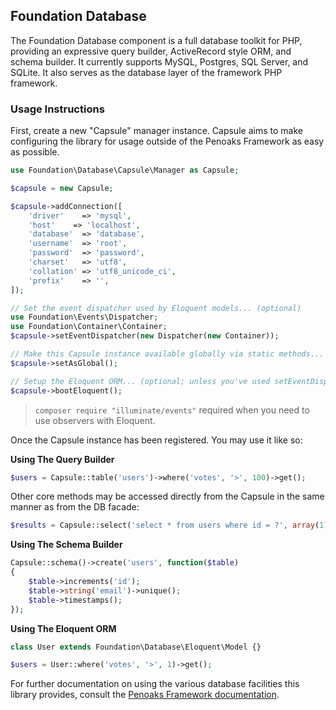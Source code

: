 ## Foundation Database

The Foundation Database component is a full database toolkit for PHP, providing an expressive query builder, ActiveRecord style ORM, and schema builder. It currently supports MySQL, Postgres, SQL Server, and SQLite. It also serves as the database layer of the framework PHP framework.

### Usage Instructions

First, create a new "Capsule" manager instance. Capsule aims to make configuring the library for usage outside of the Penoaks Framework as easy as possible.

```PHP
use Foundation\Database\Capsule\Manager as Capsule;

$capsule = new Capsule;

$capsule->addConnection([
	'driver'	=> 'mysql',
	'host'	  => 'localhost',
	'database'  => 'database',
	'username'  => 'root',
	'password'  => 'password',
	'charset'   => 'utf8',
	'collation' => 'utf8_unicode_ci',
	'prefix'	=> '',
]);

// Set the event dispatcher used by Eloquent models... (optional)
use Foundation\Events\Dispatcher;
use Foundation\Container\Container;
$capsule->setEventDispatcher(new Dispatcher(new Container));

// Make this Capsule instance available globally via static methods... (optional)
$capsule->setAsGlobal();

// Setup the Eloquent ORM... (optional; unless you've used setEventDispatcher())
$capsule->bootEloquent();
```

> `composer require "illuminate/events"` required when you need to use observers with Eloquent.

Once the Capsule instance has been registered. You may use it like so:

**Using The Query Builder**

```PHP
$users = Capsule::table('users')->where('votes', '>', 100)->get();
```
Other core methods may be accessed directly from the Capsule in the same manner as from the DB facade:
```PHP
$results = Capsule::select('select * from users where id = ?', array(1));
```

**Using The Schema Builder**

```PHP
Capsule::schema()->create('users', function($table)
{
	$table->increments('id');
	$table->string('email')->unique();
	$table->timestamps();
});
```

**Using The Eloquent ORM**

```PHP
class User extends Foundation\Database\Eloquent\Model {}

$users = User::where('votes', '>', 1)->get();
```

For further documentation on using the various database facilities this library provides, consult the [Penoaks Framework documentation](http://laravel.com/docs).

